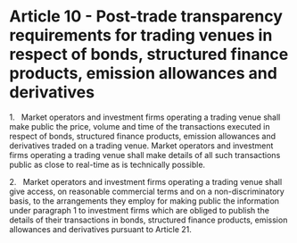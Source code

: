 # Article 10 - Post-trade transparency requirements for trading venues in respect of bonds, structured finance products, emission allowances and derivatives


1.   Market operators and investment firms operating a trading venue shall make public the price, volume and time of the transactions executed in respect of bonds, structured finance products, emission allowances and derivatives traded on a trading venue. Market operators and investment firms operating a trading venue shall make details of all such transactions public as close to real-time as is technically possible.

2.   Market operators and investment firms operating a trading venue shall give access, on reasonable commercial terms and on a non-discriminatory basis, to the arrangements they employ for making public the information under paragraph 1 to investment firms which are obliged to publish the details of their transactions in bonds, structured finance products, emission allowances and derivatives pursuant to Article 21.
